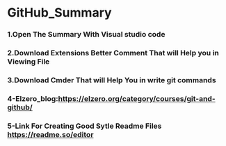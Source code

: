 # GitHub_Summary
### 1.Open The Summary With Visual studio code 
### 2.Download Extensions Better Comment That will Help you in Viewing File
### 3.Download Cmder That will Help You in write git commands 
### 4-Elzero_blog:https://elzero.org/category/courses/git-and-github/
### 5-Link For Creating Good Sytle Readme Files https://readme.so/editor

